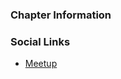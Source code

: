 ### Chapter Information


### Social Links
* [Meetup](https://www.meetup.com/owasp-lviv-meetup-group/)

